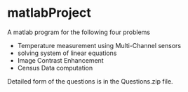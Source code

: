 # matlabProject
A matlab program for the following four problems

* Temperature measurement using Multi-Channel sensors 
* solving system of linear equations
* Image Contrast Enhancement
* Census Data computation

Detailed form of the questions is in the Questions.zip file.
